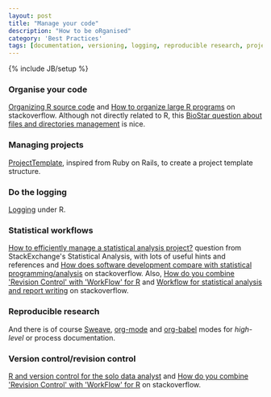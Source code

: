 ```yaml
---
layout: post
title: "Manage your code"
description: "How to be oRganised"
category: 'Best Practices'
tags: [documentation, versioning, logging, reproducible research, project]
---
```

{% include JB/setup %}

### Organise your code
[Organizing R source code][1] and [How to organize large R
programs][2] on stackoverflow. Although not directly related to R, this
[BioStar question about files and directories management][3] is nice.

### Managing projects
[ProjectTemplate][4], inspired from Ruby on Rails, to create a project
template structure.

### Do the logging
[Logging][5] under R.

### Statistical workflows 
[How to efficiently manage a statistical analysis
project?][6] question from StackExchange's Statistical Analysis, with lots of
useful hints and references and [How does software development compare with
statistical programming/analysis][7] on stackoverflow. Also, [How do you
combine 'Revision Control' with 'WorkFlow' for R][8] and [Workflow for
statistical analysis and report writing][9] on stackoverflow.

### Reproducible research
And there is of course [Sweave][10], [org-mode][11] and [org-babel][12] modes
for _high-level_ or process documentation.

### Version control/revision control 
[R and version control for the solo data analyst][13] and 
[How do you combine 'Revision Control' with 'WorkFlow' for
R][8] on stackoverflow.


   [1]: http://stackoverflow.com/questions/2284446/organizing-r-source-code
   [2]: http://stackoverflow.com/questions/1266279/how-to-organize-large-r-programs
   [3]: http://biostar.stackexchange.com/questions/822/how-do-you-manage-your-files-directories-for-your-projects
   [4]: http://www.johnmyleswhite.com/notebook/2010/08/26/projecttemplate/
   [5]: http://logging.r-forge.r-project.org/
   [6]: http://stats.stackexchange.com/questions/2910/how-to-efficiently-manage-a-statistical-analysis-project
   [7]: http://stackoverflow.com/questions/2295389/how-does-software-development-compare-with-statistical-programming-analysis
   [8]: http://stackoverflow.com/questions/2286831/how-do-you-combine-revision-control-with-workflow-for-r
   [9]: http://stackoverflow.com/questions/1429907/workflow-for-statistical-analysis-and-report-writing
   [10]: http://www.stat.uni-muenchen.de/~leisch/Sweave/
   [11]: http://orgmode.org/
   [12]: http://orgmode.org/worg/org-contrib/babel/index.html
   [13]: http://stackoverflow.com/questions/2712421/r-and-version-control-for-the-solo-data-analyst

